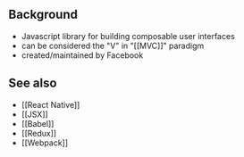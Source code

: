 ## Background
* Javascript library for building composable user interfaces
* can be considered the "V" in "[[MVC]]" paradigm
* created/maintained by Facebook

## See also
* [[React Native]]
* [[JSX]]
* [[Babel]]
* [[Redux]]
* [[Webpack]]
